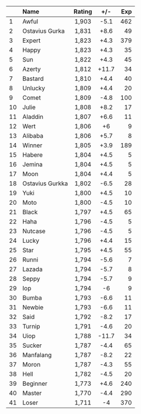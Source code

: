 | |Name|Rating|+/-|Exp|
|-|:---|:----:|:-:|--:|
|1|Awful|1,903|-5.1|462|
|2|Ostavius Gurka|1,831|+8.6|49|
|3|Expert|1,823|+4.3|379|
|4|Happy|1,823|+4.3|35|
|5|Sun|1,822|+4.3|45|
|6|Azerty|1,812|+11.7|34|
|7|Bastard|1,810|+4.4|40|
|8|Unlucky|1,809|+4.4|20|
|9|Comet|1,809|-4.8|100|
|10|Julie|1,808|+8.2|17|
|11|Aladdin|1,807|+6.6|11|
|12|Wert|1,806|+6|9|
|13|Alibaba|1,806|+5.7|8|
|14|Winner|1,805|+3.9|189|
|15|Habere|1,804|+4.5|5|
|16|Jemina|1,804|+4.5|5|
|17|Moon|1,804|+4.4|5|
|18|Ostavius Gurkka|1,802|-6.5|28|
|19|Yuki|1,800|+4.5|10|
|20|Moto|1,800|-4.5|10|
|21|Black|1,797|+4.5|65|
|22|Haha|1,796|-4.5|5|
|23|Nutcase|1,796|-4.5|5|
|24|Lucky|1,796|+4.4|15|
|25|Star|1,795|+4.5|55|
|26|Runni|1,794|-5.6|7|
|27|Lazada|1,794|-5.7|8|
|28|Seppy|1,794|-5.7|9|
|29|Iop|1,794|-6|9|
|30|Bumba|1,793|-6.6|11|
|31|Newbie|1,793|-6.6|11|
|32|Said|1,792|-8.2|17|
|33|Turnip|1,791|-4.6|20|
|34|Uiop|1,788|-11.7|34|
|35|Sucker|1,787|-4.4|65|
|36|Manfalang|1,787|-8.2|22|
|37|Moron|1,787|-4.3|55|
|38|Hell|1,782|-4.5|20|
|39|Beginner|1,773|+4.6|240|
|40|Master|1,770|-4.4|290|
|41|Loser|1,711|-4|370|

